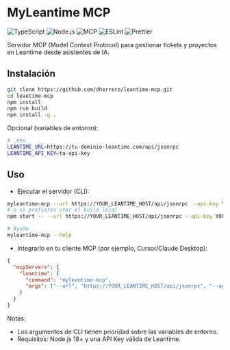 # MyLeantime MCP

![TypeScript](https://img.shields.io/badge/TypeScript-5.x-3178C6?logo=typescript&logoColor=white)
![Node.js](https://img.shields.io/badge/Node.js-18%2B-339933?logo=node.js&logoColor=white)
![MCP](https://img.shields.io/badge/MCP-Server-6C47FF)
![ESLint](https://img.shields.io/badge/ESLint-Configured-4B32C3?logo=eslint&logoColor=white)
![Prettier](https://img.shields.io/badge/Prettier-Configured-F7B93E?logo=prettier&logoColor=black)

Servidor MCP (Model Context Protocol) para gestionar tickets y proyectos en Leantime desde asistentes de IA.

## Instalación

```bash
git clone https://github.com/dherrero/leantime-mcp.git
cd leantime-mcp
npm install
npm run build
npm install -g .
```

Opcional (variables de entorno):

```bash
# .env
LEANTIME_URL=https://tu-dominio-leantime.com/api/jsonrpc
LEANTIME_API_KEY=tu-api-key
```

## Uso

- Ejecutar el servidor (CLI):

```bash
myleantime-mcp --url https://YOUR_LEANTIME_HOST/api/jsonrpc --api-key YOUR_API_KEY
# o si prefieres usar el build local
npm start -- --url https://YOUR_LEANTIME_HOST/api/jsonrpc --api-key YOUR_API_KEY

# Ayuda
myleantime-mcp --help
```

- Integrarlo en tu cliente MCP (por ejemplo, Cursor/Claude Desktop):

```json
{
  "mcpServers": {
    "leantime": {
      "command": "myleantime-mcp",
      "args": ["--url", "https://YOUR_LEANTIME_HOST/api/jsonrpc", "--api-key", "YOUR_API_KEY"]
    }
  }
}
```

Notas:

- Los argumentos de CLI tienen prioridad sobre las variables de entorno.
- Requisitos: Node.js 18+ y una API Key válida de Leantime.
